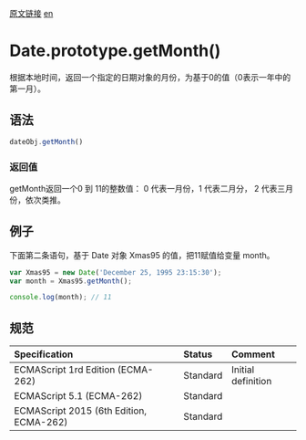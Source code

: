 <a href="https://developer.mozilla.org/zh-CN/docs/Web/JavaScript/Reference/Global_Objects/Date/getMonth" target="_blank">原文链接</a>
<a href="https://developer.mozilla.org/en-US/docs/Web/JavaScript/Reference/Global_Objects/Date/getMonth" target="_blank">en</a>

# Date.prototype.getMonth()

根据本地时间，返回一个指定的日期对象的月份，为基于0的值（0表示一年中的第一月）。

## 语法

```javascript
dateObj.getMonth()
```

### 返回值

getMonth返回一个0 到 11的整数值： 0 代表一月份，1 代表二月分， 2 代表三月份，依次类推。

## 例子

下面第二条语句，基于 Date 对象 Xmas95 的值，把11赋值给变量 month。

```javascript
var Xmas95 = new Date('December 25, 1995 23:15:30');
var month = Xmas95.getMonth();

console.log(month); // 11
```

## 规范

| Specification                           | Status   | Comment            |
|:----------------------------------------|:---------|:-------------------|
| ECMAScript 1rd Edition (ECMA-262)       | Standard | Initial definition |
| ECMAScript 5.1 (ECMA-262)               | Standard |                    |
| ECMAScript 2015 (6th Edition, ECMA-262) | Standard |                    |